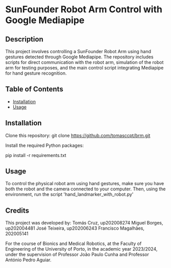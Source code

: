 # SunFounder Robot Arm Control with Google Mediapipe

## Description

This project involves controlling a SunFounder Robot Arm using hand gestures detected through Google Mediapipe. The repository includes scripts for direct communication with the robot arm, simulation of the robot arm for testing purposes, and the main control script integrating Mediapipe for hand gesture recognition.

## Table of Contents

- [Installation](#installation)
- [Usage](#usage)

## Installation

Clone this repository:
git clone https://github.com/tomasccpt/brm.git

Install the required Python packages:

pip install -r requirements.txt

## Usage

To control the physical robot arm using hand gestures, make sure you have both the robot and the camera connected to your computer. Then, using the environment, run the script 'hand_landmarker_with_robot.py'

## Credits

This project was developed by:
Tomás Cruz, up202008274
Miguel Borges, up202004481
José Teixeira, up202006243
Francisco Magalhães, 202005141

For the course of Bionics and Medical Robotics, at the Faculty of Engineering of the University of Porto, in the academic year 2023/2024, under the supervision of Professor João Paulo Cunha and Professor António Pedro Aguiar.

